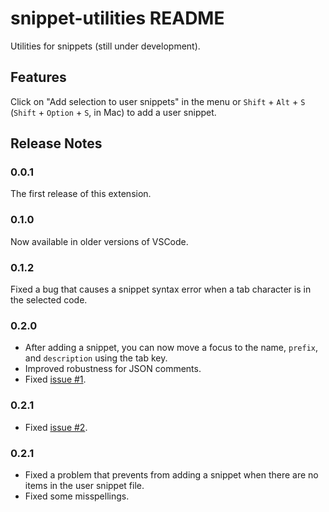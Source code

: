 # snippet-utilities README

Utilities for snippets (still under development).

## Features

Click on "Add selection to user snippets" in the menu or `Shift` + `Alt` + `S` (`Shift` + `Option` + `S`, in Mac) to add a user snippet.
<!-- 
## Extension Settings

Include if your extension adds any VS Code settings through the `contributes.configuration` extension point.

For example:

This extension contributes the following settings:

* `myExtension.enable`: enable/disable this extension
* `myExtension.thing`: set to `blah` to do something -->

## Release Notes

### 0.0.1

The first release of this extension.

### 0.1.0

Now available in older versions of VSCode.

### 0.1.2

Fixed a bug that causes a snippet syntax error when a tab character is in the selected code.

### 0.2.0

- After adding a snippet, you can now move a focus to the name, `prefix`, and `description` using the tab key.
- Improved robustness for JSON comments.
- Fixed [issue #1](https://github.com/knttnk/snippet-utilities/issues/1).

### 0.2.1

- Fixed [issue #2](https://github.com/knttnk/snippet-utilities/issues/2).

### 0.2.1

- Fixed a problem that prevents from adding a snippet when there are no items in the user snippet file.
- Fixed some misspellings.
